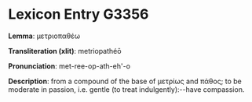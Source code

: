# Lexicon Entry G3356

**Lemma**: μετριοπαθέω

**Transliteration (xlit)**: metriopathéō

**Pronunciation**: met-ree-op-ath-eh'-o

**Description**:
from a compound of the base of μετρίως and πάθος; to be moderate in passion, i.e. gentle (to treat indulgently):--have compassion.
